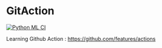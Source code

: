# GitAction

[![Python ML CI](https://github.com/DPrakashMewari/GitAction/actions/workflows/main.yml/badge.svg)](https://github.com/DPrakashMewari/GitAction/actions/workflows/main.yml)


Learning Github Action : https://github.com/features/actions


